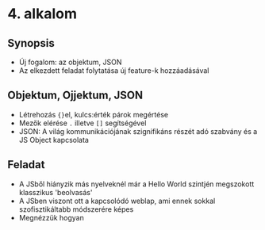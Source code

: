 # 4. alkalom

## Synopsis

- Új fogalom: az objektum, JSON
- Az elkezdett feladat folytatása új feature-k hozzáadásával

## Objektum, Ojjektum, JSON

- Létrehozás `{}`el, kulcs:érték párok megértése
- Mezők elérése `.` illetve `[]` segítségével
- JSON: A világ kommunikációjának szignifikáns részét adó szabvány és a JS Object kapcsolata

## Feladat

- A JSből hiányzik más nyelveknél már a Hello World szintjén megszokott klasszikus 'beolvasás'
- A JSben viszont ott a kapcsolódó weblap, ami ennek sokkal szofisztikáltabb módszerére képes
- Megnézzük hogyan
